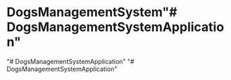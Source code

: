 # DogsManagementSystem"# DogsManagementSystemApplication" 
"# DogsManagementSystemApplication" 
"# DogsManagementSystemApplication" 
